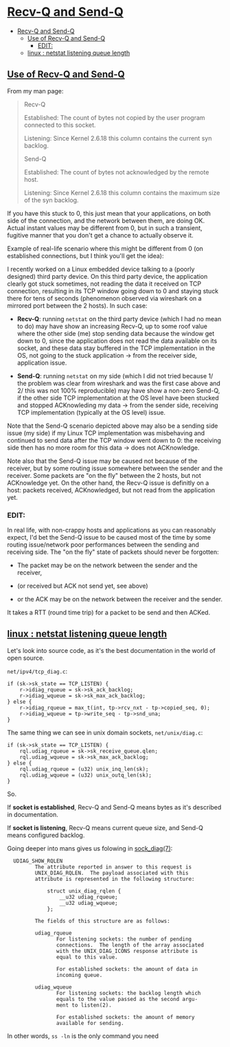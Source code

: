 # [Recv-Q and Send-Q](https://stackoverflow.com/questions/36466744/use-of-recv-q-and-send-q)

- [Recv-Q and Send-Q](#recv-q-and-send-q)
  - [Use of Recv-Q and Send-Q](#use-of-recv-q-and-send-q)
    - [EDIT:](#edit)
  - [linux : netstat listening queue length](#linux--netstat-listening-queue-length)

## [Use of Recv-Q and Send-Q](https://stackoverflow.com/questions/36466744/use-of-recv-q-and-send-q)

From my man page:

> Recv-Q
>
> Established: The count of bytes not copied by the user program connected to this socket.
>
> Listening: Since Kernel 2.6.18 this column contains the current syn backlog.
>
> Send-Q
>
> Established: The count of bytes not acknowledged by the remote host.
>
> Listening: Since Kernel 2.6.18 this column contains the maximum size of the syn backlog.

If you have this stuck to 0, this just mean that your applications, on both side of the connection, and the network between them, are doing OK. Actual instant values may be different from 0, but in such a transient, fugitive manner that you don't get a chance to actually observe it.

Example of real-life scenario where this might be different from 0 (on established connections, but I think you'll get the idea):

I recently worked on a Linux embedded device talking to a (poorly designed) third party device. On this third party device, the application clearly got stuck sometimes, not reading the data it received on TCP connection, resulting in its TCP window going down to 0 and staying stuck there for tens of seconds (phenomenon observed via wireshark on a mirrored port between the 2 hosts). In such case:

- **Recv-Q**: running `netstat` on the third party device (which I had no mean to do) may have show an increasing Recv-Q, up to some roof value where the other side (me) stop sending data because the window get down to 0, since the application does not read the data available on its socket, and these data stay buffered in the TCP implementation in the OS, not going to the stuck application -> from the receiver side, application issue.

- **Send-Q**: running `netstat` on my side (which I did not tried because 1/ the problem was clear from wireshark and was the first case above and 2/ this was not 100% reproducible) may have show a non-zero Send-Q, if the other side TCP implementation at the OS level have been stucked and stopped ACKnowleding my data -> from the sender side, receiving TCP implementation (typically at the OS level) issue.

Note that the Send-Q scenario depicted above may also be a sending side issue (my side) if my Linux TCP implementation was misbehaving and continued to send data after the TCP window went down to 0: the receiving side then has no more room for this data -> does not ACKnowledge.

Note also that the Send-Q issue may be caused not because of the receiver, but by some routing issue somewhere between the sender and the receiver. Some packets are "on the fly" between the 2 hosts, but not ACKnowledge yet. On the other hand, the Recv-Q issue is definitly on a host: packets received, ACKnowledged, but not read from the application yet.

### EDIT:

In real life, with non-crappy hosts and applications as you can reasonably expect, I'd bet the Send-Q issue to be caused most of the time by some routing issue/network poor performances between the sending and receiving side. The "on the fly" state of packets should never be forgotten:

- The packet may be on the network between the sender and the receiver,

- (or received but ACK not send yet, see above)

- or the ACK may be on the network between the receiver and the sender.

It takes a RTT (round time trip) for a packet to be send and then ACKed.

## [linux : netstat listening queue length](https://serverfault.com/questions/432022/linux-netstat-listening-queue-length)

Let's look into source code, as it's the best documentation in the world of open source.

`net/ipv4/tcp_diag.c`:

    if (sk->sk_state == TCP_LISTEN) {
        r->idiag_rqueue = sk->sk_ack_backlog;
        r->idiag_wqueue = sk->sk_max_ack_backlog;
    } else {
        r->idiag_rqueue = max_t(int, tp->rcv_nxt - tp->copied_seq, 0);
        r->idiag_wqueue = tp->write_seq - tp->snd_una;
    }

The same thing we can see in unix domain sockets, `net/unix/diag.c`:

    if (sk->sk_state == TCP_LISTEN) {
        rql.udiag_rqueue = sk->sk_receive_queue.qlen;
        rql.udiag_wqueue = sk->sk_max_ack_backlog;
    } else {
        rql.udiag_rqueue = (u32) unix_inq_len(sk);
        rql.udiag_wqueue = (u32) unix_outq_len(sk);
    }

So.

If **socket is established**, Recv-Q and Send-Q means bytes as it's described in documentation.

If **socket is listening**, Recv-Q means current queue size, and Send-Q means configured backlog.

Going deeper into mans gives us folowing in [sock_diag(7)](http://man7.org/linux/man-pages/man7/sock_diag.7.html):

      UDIAG_SHOW_RQLEN
             The attribute reported in answer to this request is
             UNIX_DIAG_RQLEN.  The payload associated with this
             attribute is represented in the following structure:

                 struct unix_diag_rqlen {
                     __u32 udiag_rqueue;
                     __u32 udiag_wqueue;
                 };

             The fields of this structure are as follows:

             udiag_rqueue
                    For listening sockets: the number of pending
                    connections.  The length of the array associated
                    with the UNIX_DIAG_ICONS response attribute is
                    equal to this value.

                    For established sockets: the amount of data in
                    incoming queue.

             udiag_wqueue
                    For listening sockets: the backlog length which
                    equals to the value passed as the second argu‐
                    ment to listen(2).

                    For established sockets: the amount of memory
                    available for sending.

In other words, `ss -ln` is the only command you need
